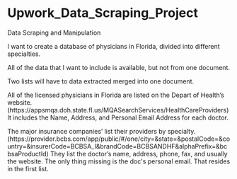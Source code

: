 # Upwork_Data_Scraping_Project
Data Scraping and Manipulation

<p>I want to create a database of physicians in Florida, divided into different specialties.</p>
<p>All of the data that I want to include is available, but not from one document.</p>
<p>Two lists will have to data extracted merged into one document.</p>

<p>All of the licensed physicians in Florida are listed on the Depart of Health’s website. (https://appsmqa.doh.state.fl.us/MQASearchServices/HealthCareProviders) It includes the Name, Address, and Personal Email Address for each doctor.</p>

<p>The major insurance companies’ list their providers by specialty. (https://provider.bcbs.com/app/public/#/one/city=&state=&postalCode=&country=&insurerCode=BCBSA_I&brandCode=BCBSANDHF&alphaPrefix=&bcbsaProductId) They list the doctor’s name, address, phone, fax, and usually the website. The only thing missing is the doc's personal email. That resides in the first list.</p>



